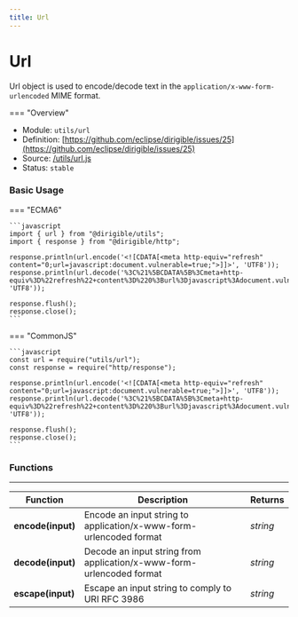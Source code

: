 ```yaml
---
title: Url
---
```


Url
===

Url object is used to encode/decode text in the `application/x-www-form-urlencoded` MIME format.

=== "Overview"
- Module: `utils/url`
- Definition: [https://github.com/eclipse/dirigible/issues/25](https://github.com/eclipse/dirigible/issues/25)
- Source: [/utils/url.js](https://github.com/eclipse/dirigible/blob/master/components/api-utils/src/main/resources/META-INF/dirigible/utils/url.js)
- Status: `stable`


### Basic Usage

=== "ECMA6"

    ```javascript
    import { url } from "@dirigible/utils";
    import { response } from "@dirigible/http";

    response.println(url.encode('<![CDATA[<meta http-equiv="refresh" content="0;url=javascript:document.vulnerable=true;">]]>', 'UTF8'));
    response.println(url.decode('%3C%21%5BCDATA%5B%3Cmeta+http-equiv%3D%22refresh%22+content%3D%220%3Burl%3Djavascript%3Adocument.vulnerable%3Dtrue%3B%22%3E%5D%5D%3E', 'UTF8'));

    response.flush();
    response.close();
    ```

=== "CommonJS"

    ```javascript
    const url = require("utils/url");
    const response = require("http/response");

    response.println(url.encode('<![CDATA[<meta http-equiv="refresh" content="0;url=javascript:document.vulnerable=true;">]]>', 'UTF8'));
    response.println(url.decode('%3C%21%5BCDATA%5B%3Cmeta+http-equiv%3D%22refresh%22+content%3D%220%3Burl%3Djavascript%3Adocument.vulnerable%3Dtrue%3B%22%3E%5D%5D%3E', 'UTF8'));

    response.flush();
    response.close();
    ```


### Functions

---

Function     | Description | Returns
------------ | ----------- | --------
**encode(input)**   | Encode an input string to application/x-www-form-urlencoded format | *string*
**decode(input)**   | Decode an input string from application/x-www-form-urlencoded format | *string*
**escape(input)**   | Escape an input string to comply to URI RFC 3986 | *string*
